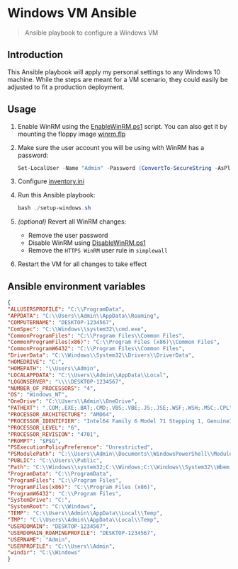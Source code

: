 # Windows VM Ansible
> Ansible playbook to configure a Windows VM

## Introduction
This Ansible playbook will apply my personal settings to any Windows 10 machine.
While the steps are meant for a VM scenario, they could easily be adjusted to fit a production deployment.

## Usage
1. Enable WinRM using the [EnableWinRM.ps1](EnableWinRM.ps1) script. You can also get it by mounting the floppy image [winrm.flp](winrm.flp)

2. Make sure the user account you will be using with WinRM has a password:
    ```powershell
    Set-LocalUser -Name "Admin" -Password (ConvertTo-SecureString -AsPlainText "1234" -Force)
    ```
3. Configure [inventory.ini](inventory.ini)

4. Run this Ansible playbook:
    ```powershell
    bash ./setup-windows.sh
    ```

5. _(optional)_ Revert all WinRM changes:
   - Remove the user password
   - Disable WinRM using [DisableWinRM.ps1](DisableWinRM.ps1)
   - Remove the `HTTPS WinRM` user rule in `simplewall`

6. Restart the VM for all changes to take effect

## Ansible environment variables
```json
{
"ALLUSERSPROFILE": "C:\\ProgramData",
"APPDATA": "C:\\Users\\Admin\\AppData\\Roaming",
"COMPUTERNAME": "DESKTOP-1234567",
"ComSpec": "C:\\Windows\\system32\\cmd.exe",
"CommonProgramFiles": "C:\\Program Files\\Common Files",
"CommonProgramFiles(x86)": "C:\\Program Files (x86)\\Common Files",
"CommonProgramW6432": "C:\\Program Files\\Common Files",
"DriverData": "C:\\Windows\\System32\\Drivers\\DriverData",
"HOMEDRIVE": "C:",
"HOMEPATH": "\\Users\\Admin",
"LOCALAPPDATA": "C:\\Users\\Admin\\AppData\\Local",
"LOGONSERVER": "\\\\DESKTOP-1234567",
"NUMBER_OF_PROCESSORS": "4",
"OS": "Windows_NT",
"OneDrive": "C:\\Users\\Admin\\OneDrive",
"PATHEXT": ".COM;.EXE;.BAT;.CMD;.VBS;.VBE;.JS;.JSE;.WSF;.WSH;.MSC;.CPL",
"PROCESSOR_ARCHITECTURE": "AMD64",
"PROCESSOR_IDENTIFIER": "Intel64 Family 6 Model 71 Stepping 1, GenuineIntel",
"PROCESSOR_LEVEL": "6",
"PROCESSOR_REVISION": "4701",
"PROMPT": "$P$G",
"PSExecutionPolicyPreference": "Unrestricted",
"PSModulePath": "C:\\Users\\Admin\\Documents\\WindowsPowerShell\\Modules;C:\\Program Files\\WindowsPowerShell\\Modules;C:\\Windows\\system32\\WindowsPowerShell\\v1.0\\Modules",
"PUBLIC": "C:\\Users\\Public",
"Path": "C:\\Windows\\system32;C:\\Windows;C:\\Windows\\System32\\Wbem;C:\\Windows\\System32\\WindowsPowerShell\\v1.0\\;C:\\Users\\Admin\\AppData\\Local\\Microsoft\\WindowsApps",
"ProgramData": "C:\\ProgramData",
"ProgramFiles": "C:\\Program Files",
"ProgramFiles(x86)": "C:\\Program Files (x86)",
"ProgramW6432": "C:\\Program Files",
"SystemDrive": "C:",
"SystemRoot": "C:\\Windows",
"TEMP": "C:\\Users\\Admin\\AppData\\Local\\Temp",
"TMP": "C:\\Users\\Admin\\AppData\\Local\\Temp",
"USERDOMAIN": "DESKTOP-1234567",
"USERDOMAIN_ROAMINGPROFILE": "DESKTOP-1234567",
"USERNAME": "Admin",
"USERPROFILE": "C:\\Users\\Admin",
"windir": "C:\\Windows"
}
```